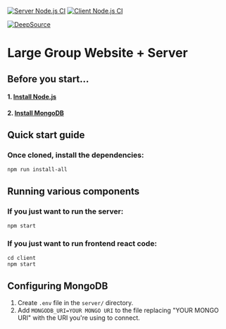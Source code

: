 <p align="center">

[![Server Node.js CI](https://github.com/COP4331-Large-Project/website/actions/workflows/CI-server.yml/badge.svg?branch=main)](https://github.com/COP4331-Large-Project/website/actions/workflows/CI-server.yml)
[![Client Node.js CI](https://github.com/COP4331-Large-Project/website/actions/workflows/CI-client.yml/badge.svg)](https://github.com/COP4331-Large-Project/website/actions/workflows/CI-client.yml)

</p>

<p align="center">
  
[![DeepSource](https://deepsource.io/gh/COP4331-Large-Project/website.svg/?label=active+issues&show_trend=true)](https://deepsource.io/gh/COP4331-Large-Project/website/?ref=repository-badge)
</p>

# Large Group Website + Server

## Before you start...

#### 1. [Install Node.js](https://nodejs.org/en/download/)
#### 2. [Install MongoDB](https://docs.mongodb.com/manual/installation/)

## Quick start guide

### Once cloned, install the dependencies:
```shell
npm run install-all
```

## Running various components

### If you just want to run the server:
```shell
npm start
```

### If you just want to run frontend react code:
```shell
cd client
npm start
```

## Configuring MongoDB

1. Create `.env` file in the `server/` directory.
2. Add `MONGODB_URI=YOUR MONGO URI` to the file replacing "YOUR MONGO URI" with the URI you're using to connect.

